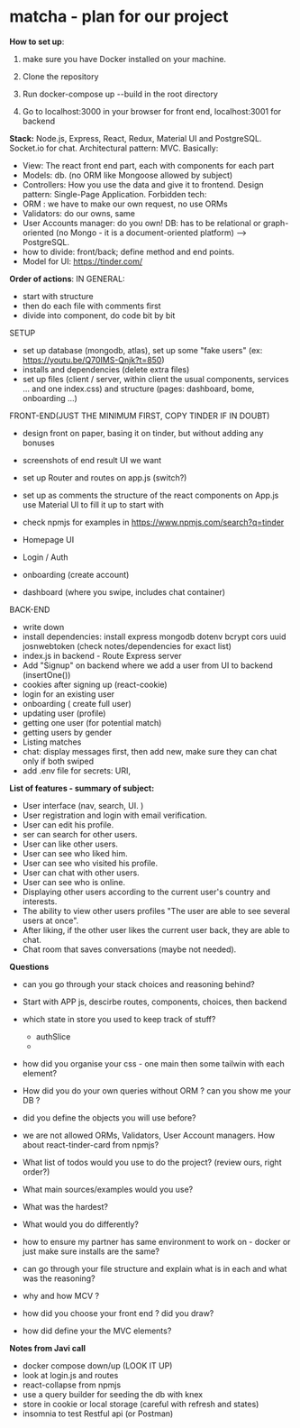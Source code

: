 # matcha - plan for our project 

**How to set up**:
1) make sure you have Docker installed on your machine.

2) Clone the repository
3) Run docker-compose up --build in the root directory
4) Go to localhost:3000 in your browser for front end, localhost:3001 for backend


**Stack:**
Node.js, Express, React, Redux, Material UI and PostgreSQL.
Socket.io for chat.
Architectural pattern: MVC. Basically:
- View: The react front end part, each with components for each part
- Models: db. (no ORM like Mongoose allowed by subject)
- Controllers: How you use the data and give it to frontend.
Design pattern: Single-Page Application.
Forbidden tech:
- ORM : we have to make our own request, no use ORMs
- Validators: do our owns, same
- User Accounts manager: do you own!
DB: has to be relational or graph-oriented (no Mongo - it is a document-oriented platform) --> PostgreSQL.
- how to divide: front/back; define method and end points.
- Model for UI: https://tinder.com/


**Order of actions**:
IN GENERAL:
- start with structure
- then do each file with comments first
- divide into component, do code bit by bit

SETUP
- set up database (mongodb, atlas), set up some "fake users" (ex: https://youtu.be/Q70IMS-Qnjk?t=850)
- installs and dependencies (delete extra files)
- set up files (client / server, within client the usual components, services ... and one index.css) and structure (pages: dashboard, bome, onboarding ...)

FRONT-END(JUST THE MINIMUM FIRST, COPY TINDER IF IN DOUBT)
- design front on paper, basing it on tinder, but without adding any bonuses
- screenshots of end result UI we want

- set up Router and routes on app.js (switch?)
- set up as comments the structure of the react components on App.js
use Material UI to fill it up to start with
- check npmjs for examples in https://www.npmjs.com/search?q=tinder

- Homepage UI
- Login / Auth
- onboarding (create account)
- dashboard (where you swipe, includes chat container)

BACK-END
- write down 
- install dependencies: install express mongodb dotenv bcrypt cors uuid josnwebtoken (check notes/dependencies for exact list)
- index.js in backend - Route Express server
- Add "Signup" on backend where we add a user from UI to backend (insertOne())
- cookies after signing up (react-cookie)
- login for an existing user
- onboarding ( create full user)
- updating user (profile)
- getting one user (for potential match)
- getting users by gender
- Listing matches
- chat: display messages first, then add new, make sure they can chat only if both swiped
- add .env file for secrets: URI, 


**List of features - summary of subject:**
- User interface (nav, search, UI. )
- User registration and login with email verification. 
- User can edit his profile. 
- ser can search for other users.  
- User can like other users. 
- User can see who liked him. 
- User can see who visited his profile. 
- User can chat with other users. 
- User can see who is online. 
- Displaying other users according to the current user's country and interests. 
- The ability to view other users profiles "The user are able to see several users at once". 
- After liking, if the other user likes the current user back, they are able to chat. 
- Chat room that saves conversations (maybe not needed).  

**Questions**
- can you go through your stack choices and reasoning behind?
- Start with APP js, descirbe routes, components, choices, then backend
- which state in store you used to keep track of stuff?
    - authSlice
    - 
- how did you organise your css - one main then some tailwin with each element?
- How did you do your own queries without ORM ? can you show me your DB ? 
- did you define the objects you will use before?
- we are not allowed ORMs, Validators, User Account managers. How about react-tinder-card from npmjs?

- What list of todos would you use to do the project? (review ours, right order?)
- What main sources/examples would you use?
- What was the hardest?
- What would you do differently?
- how to ensure my partner has same environment to work on - docker or just make sure installs are the same?
- can go through your file structure and explain what is in each and what was the reasoning?
- why and how MCV ?
- how did you choose your front end ? did you draw?
- how did define your the MVC elements?

**Notes from Javi call**
- docker compose down/up  (LOOK IT UP)
- look at login.js and routes
- react-collapse from npmjs 
- use a query builder for seeding the db with knex
- store in cookie or local storage (careful with refresh and states)
- insomnia to test Restful api (or Postman)



